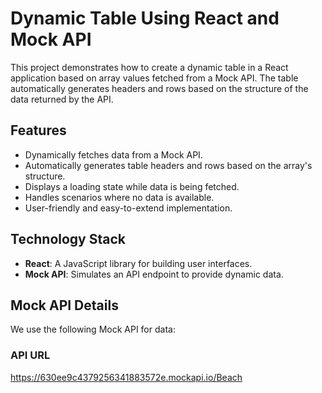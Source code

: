 # Dynamic Table Using React and Mock API

This project demonstrates how to create a dynamic table in a React application based on array values fetched from a Mock API. The table automatically generates headers and rows based on the structure of the data returned by the API.

## Features

- Dynamically fetches data from a Mock API.
- Automatically generates table headers and rows based on the array's structure.
- Displays a loading state while data is being fetched.
- Handles scenarios where no data is available.
- User-friendly and easy-to-extend implementation.

## Technology Stack

- **React**: A JavaScript library for building user interfaces.
- **Mock API**: Simulates an API endpoint to provide dynamic data.

## Mock API Details

We use the following Mock API for data:

### API URL

https://630ee9c4379256341883572e.mockapi.io/Beach
